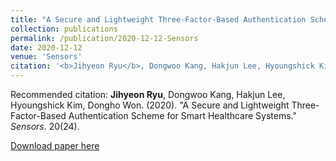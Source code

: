 ```yaml
---
title: "A Secure and Lightweight Three-Factor-Based Authentication Scheme for Smart Healthcare Systems"
collection: publications
permalink: /publication/2020-12-12-Sensors
date: 2020-12-12
venue: 'Sensors'
citation: '<b>Jihyeon Ryu</b>, Dongwoo Kang, Hakjun Lee, Hyoungshick Kim, Dongho Won. (2020). "A Secure and Lightweight Three-Factor-Based Authentication Scheme for Smart Healthcare Systems." <i>Sensors</i>. 20(24).'
---
```

Recommended citation: **Jihyeon Ryu**, Dongwoo Kang, Hakjun Lee, Hyoungshick Kim, Dongho Won. (2020). "A Secure and Lightweight Three-Factor-Based Authentication Scheme for Smart Healthcare Systems." *Sensors*. 20(24).

[Download paper here](http://janicejihyeon.github.io/files/sensors-20-07136-v2.pdf)
